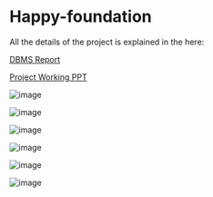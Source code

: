# Happy-foundation
All the details of the project is explained in the here:

<a href="https://github.com/JAgrit20/DonateWithUs/blob/master/DBMS_REPORT_NGO_WEBSITE.pdf"> DBMS Report</a>

<a href="https://github.com/JAgrit20/DonateWithUs/blob/master/PL_PRESENTATION.pptx"> Project Working PPT</a>

![image](https://user-images.githubusercontent.com/63422678/174351201-88735a2a-e746-4440-806f-314d32b11d01.png)

![image](https://user-images.githubusercontent.com/63422678/174351283-1bc2f290-e4c9-4d5b-951b-dcf8c5194e53.png)

![image](https://user-images.githubusercontent.com/63422678/174351365-e820337c-ce4d-4f04-9411-91f4e52955b7.png)

![image](https://user-images.githubusercontent.com/63422678/174351490-7eee233e-822c-4b51-a16d-fd494f877bc3.png)

![image](https://user-images.githubusercontent.com/63422678/174351533-43a9b42e-ea25-49be-916d-824dfd2bc3d5.png)

![image](https://user-images.githubusercontent.com/63422678/174351579-29a04c31-acb0-4f60-baf8-de8a06d706ac.png)



